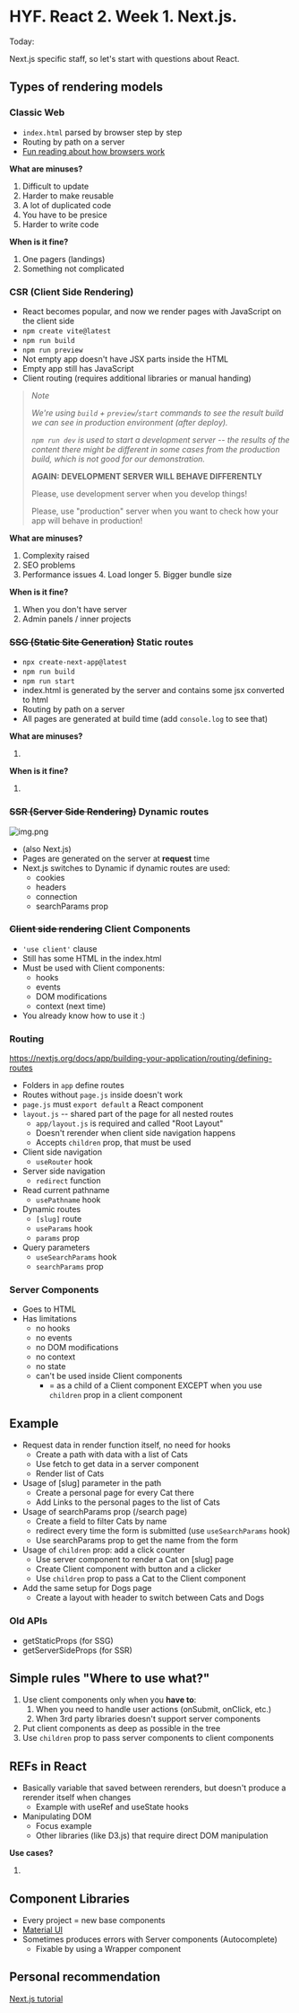 # HYF. React 2. Week 1. Next.js.

Today:

Next.js specific staff, so let's start with questions about React.

## Types of rendering models

### Classic Web

- `index.html` parsed by browser step by step
- Routing by path on a server
- [Fun reading about how browsers work](https://gist.github.com/nishantmendiratta/db09531f80803465da36f0d43c3e58ac)

**What are minuses?**

1. Difficult to update
2. Harder to make reusable
3. A lot of duplicated code
4. You have to be presice
5. Harder to write code

**When is it fine?**

1. One pagers (landings)
2. Something not complicated

### CSR (Client Side Rendering)

- React becomes popular, and now we render pages with JavaScript on the client side
- `npm create vite@latest`
- `npm run build`
- `npm run preview`
- Not empty app doesn't have JSX parts inside the HTML
- Empty app still has JavaScript
- Client routing (requires additional libraries or manual handing)

>_Note_
>
>_We're using `build` + `preview`/`start` commands to see the result build we can see in production environment (after deploy)._
>
>_`npm run dev` is used to start a development server -- the results of the content there might be different in some cases from the production build,
which is not good for our demonstration._
> 
> **AGAIN: DEVELOPMENT SERVER WILL BEHAVE DIFFERENTLY**
> 
> Please, use development server when you develop things!
> 
> Please, use "production" server when you want to check how your app will behave in production!

**What are minuses?**

1. Complexity raised
2. SEO problems
3. Performance issues
   4. Load longer
   5. Bigger bundle size

**When is it fine?**

1. When you don't have server
2. Admin panels / inner projects

### ~~SSG (Static Site Generation)~~ Static routes

- `npx create-next-app@latest`
- `npm run build`
- `npm run start`
- index.html is generated by the server and contains some jsx converted to html
- Routing by path on a server
- All pages are generated at build time (add `console.log` to see that)

**What are minuses?**

1.

**When is it fine?**

1. 

### ~~SSR (Server Side Rendering)~~ Dynamic routes

![img.png](img.png)

- (also Next.js)
- Pages are generated on the server at **request** time
- Next.js switches to Dynamic if dynamic routes are used:
  - cookies
  - headers
  - connection
  - searchParams prop

### ~~Client side rendering~~ Client Components

- `'use client'` clause
- Still has some HTML in the index.html
- Must be used with Client components:
  - hooks
  - events
  - DOM modifications
  - context (next time)
- You already know how to use it :)

### Routing

https://nextjs.org/docs/app/building-your-application/routing/defining-routes

- Folders in `app` define routes
- Routes without `page.js` inside doesn't work
- `page.js` must `export default` a React component
- `layout.js` -- shared part of the page for all nested routes
  - `app/layout.js` is required and called "Root Layout"
  - Doesn't rerender when client side navigation happens
  - Accepts `children` prop, that must be used
- Client side navigation
  - `useRouter` hook
- Server side navigation
  - `redirect` function
- Read current pathname
  - `usePathname` hook
- Dynamic routes
  - `[slug]` route
  - `useParams` hook
  - `params` prop
- Query parameters
  - `useSearchParams` hook
  - `searchParams` prop

### Server Components

- Goes to HTML
- Has limitations
  - no hooks
  - no events
  - no DOM modifications
  - no context
  - no state
  - can't be used inside Client components
    - = as a child of a Client component EXCEPT when you use `children` prop in a client component

## Example

- Request data in render function itself, no need for hooks
  - Create a path with data with a list of Cats
  - Use fetch to get data in a server component
  - Render list of Cats
- Usage of [slug] parameter in the path
  - Create a personal page for every Cat there
  - Add Links to the personal pages to the list of Cats
- Usage of searchParams prop (/search page)
  - Create a field to filter Cats by name
  - redirect every time the form is submitted (use `useSearchParams` hook)
  - Use searchParams prop to get the name from the form
- Usage of `children` prop: add a click counter
  - Use server component to render a Cat on [slug] page
  - Create Client component with button and a clicker
  - Use `children` prop to pass a Cat to the Client component
- Add the same setup for Dogs page
  - Create a layout with header to switch between Cats and Dogs

### Old APIs

- getStaticProps (for SSG)
- getServerSideProps (for SSR)

## Simple rules "Where to use what?"

1. Use client components only when you **have to**:
   1. When you need to handle user actions (onSubmit, onClick, etc.)
   1. When 3rd party libraries doesn't support server components
2. Put client components as deep as possible in the tree
3. Use `children` prop to pass server components to client components

## REFs in React

- Basically variable that saved between rerenders, but doesn't produce a rerender itself when changes
  - Example with useRef and useState hooks
- Manipulating DOM
  - Focus example
  - Other libraries (like D3.js) that require direct DOM manipulation

**Use cases?**

1. 

## Component Libraries

- Every project = new base components
- [Material UI](https://mui.com/material-ui/getting-started/)
- Sometimes produces errors with Server components (Autocomplete)
  - Fixable by using a Wrapper component

## Personal recommendation

[Next.js tutorial](https://nextjs.org/learn/dashboard-app)
